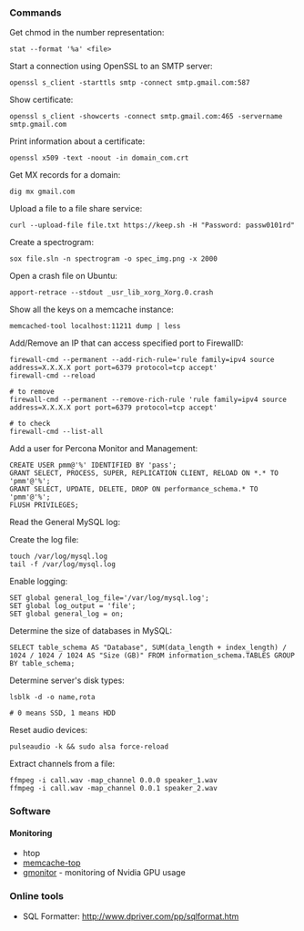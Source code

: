 ### Commands

Get chmod in the number representation:

```
stat --format '%a' <file>
```

Start a connection using OpenSSL to an SMTP server:

```
openssl s_client -starttls smtp -connect smtp.gmail.com:587
```

Show certificate:

```
openssl s_client -showcerts -connect smtp.gmail.com:465 -servername smtp.gmail.com
```

Print information about a certificate:

```
openssl x509 -text -noout -in domain_com.crt
```

Get MX records for a domain:

```
dig mx gmail.com
```

Upload a file to a file share service:

```
curl --upload-file file.txt https://keep.sh -H "Password: passw0101rd"
```

Create a spectrogram:

```
sox file.sln -n spectrogram -o spec_img.png -x 2000
```

Open a crash file on Ubuntu:

```
apport-retrace --stdout _usr_lib_xorg_Xorg.0.crash
```

Show all the keys on a memcache instance:

```
memcached-tool localhost:11211 dump | less
```

Add/Remove an IP that can access specified port to FirewallD:

```
firewall-cmd --permanent --add-rich-rule='rule family=ipv4 source address=X.X.X.X port port=6379 protocol=tcp accept'
firewall-cmd --reload

# to remove
firewall-cmd --permanent --remove-rich-rule 'rule family=ipv4 source address=X.X.X.X port port=6379 protocol=tcp accept'

# to check
firewall-cmd --list-all
```

Add a user for Percona Monitor and Management:

```
CREATE USER pmm@'%' IDENTIFIED BY 'pass';
GRANT SELECT, PROCESS, SUPER, REPLICATION CLIENT, RELOAD ON *.* TO 'pmm'@'%';
GRANT SELECT, UPDATE, DELETE, DROP ON performance_schema.* TO 'pmm'@'%';
FLUSH PRIVILEGES;
```

Read the General MySQL log:

Create the log file:

```
touch /var/log/mysql.log
tail -f /var/log/mysql.log
```

Enable logging:

```
SET global general_log_file='/var/log/mysql.log';
SET global log_output = 'file';
SET global general_log = on;
```

Determine the size of databases in MySQL:

```
SELECT table_schema AS "Database", SUM(data_length + index_length) / 1024 / 1024 / 1024 AS "Size (GB)" FROM information_schema.TABLES GROUP BY table_schema;
```

Determine server's disk types:

```
lsblk -d -o name,rota

# 0 means SSD, 1 means HDD
```

Reset audio devices:

```
pulseaudio -k && sudo alsa force-reload
```

Extract channels from a file:

```
ffmpeg -i call.wav -map_channel 0.0.0 speaker_1.wav
ffmpeg -i call.wav -map_channel 0.0.1 speaker_2.wav
```

### Software

#### Monitoring

- htop
- [memcache-top](https://github.com/eculver/memcache-top/blob/master/memcache-top)
- [gmonitor](https://github.com/mountassir/gmonitor) - monitoring of Nvidia GPU usage

### Online tools

- SQL Formatter: http://www.dpriver.com/pp/sqlformat.htm
